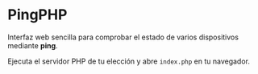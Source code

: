 # PingPHP

Interfaz web sencilla para comprobar el estado de varios dispositivos mediante **ping**.

Ejecuta el servidor PHP de tu elección y abre `index.php` en tu navegador.
